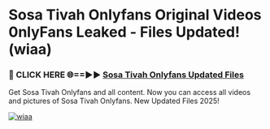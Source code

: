 # Sosa Tivah Onlyfans Original Videos 0nlyFans Leaked - Files Updated! (wiaa)

<h3>🔴 CLICK HERE 🌐==►► <a href="https://tinyurl.com/2m67pmp6" rel="nofollow">Sosa Tivah Onlyfans Updated Files</a></h3>

Get Sosa Tivah Onlyfans and all content. Now you can access all videos and pictures of Sosa Tivah Onlyfans. New Updated Files 2025!

[![wiaa](https://i.imgur.com/H4QAA4z.gif)](https://tinyurl.com/2m67pmp6)